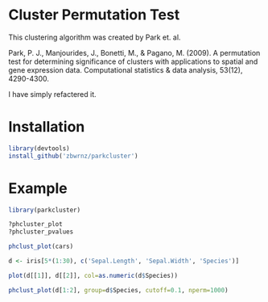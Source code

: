 # Cluster Permutation Test

This clustering algorithm was created by Park et. al.

Park, P. J., Manjourides, J., Bonetti, M., & Pagano, M. (2009). A permutation test for determining significance of clusters with applications to spatial and gene expression data. Computational statistics & data analysis, 53(12), 4290-4300.  

I have simply refactered it.

# Installation

```R
library(devtools)
install_github('zbwrnz/parkcluster')
```

# Example
```R
library(parkcluster)

?phcluster_plot
?phcluster_pvalues

phclust_plot(cars)

d <- iris[5*(1:30), c('Sepal.Length', 'Sepal.Width', 'Species')]

plot(d[[1]], d[[2]], col=as.numeric(d$Species))

phclust_plot(d[1:2], group=d$Species, cutoff=0.1, nperm=1000)
```
